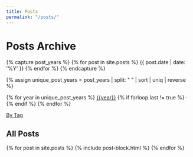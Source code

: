 ```yaml
---
title: Posts
permalink: "/posts/"
---
```


# Posts Archive

<!-- Thanks a ton Rob, I owe you 42 bajillion dollars -->
{% capture post_years %}
  {% for post in site.posts %}
  {{ post.date | date: '%Y' }}
  {% endfor %}
{% endcapture %}

{% assign unique_post_years = post_years | split: " " | sort | uniq | reverse %}

<p>
  {% for year in unique_post_years %}
    <a href="/{{year}}">{{year}}</a>
    {% if forloop.last != true %}
    &middot;
    {% endif %}
  {% endfor %}
</p>

[By Tag](/tags)

## All Posts

<div class="flex flex-col space-y-8">
  {% for post in site.posts %}
    {% include post-block.html %}
  {% endfor %}
</div>
